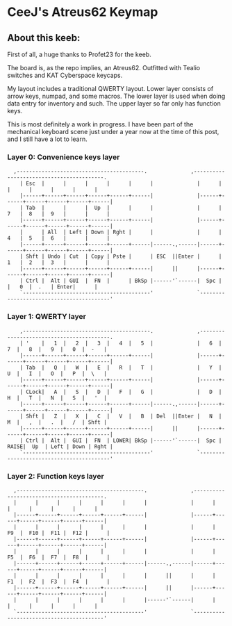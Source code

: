 # CeeJ's Atreus62 Keymap


## About this keeb:

First of all, a huge thanks to Profet23 for the keeb.

The board is, as the repo implies, an Atreus62. Outfitted with Tealio switches and KAT Cyberspace keycaps.

My layout includes a traditional QWERTY layout. Lower layer consists of arrow keys, numpad, and some macros. The lower layer is used when doing data entry for inventory and such. The upper layer so far only has function keys.

This is most definitely a work in progress. I have been part of the mechanical keyboard scene just under a year now at the time of this post, and I still have a lot to learn.


### Layer 0: Convenience keys layer

```
  ,-----------------------------------------.              ,-----------------------------------------.
	| Esc  |      |      |      |      |      |              |      |      |      |      |      |      |
	|------+------+------+------+------+------|              |------+------+------+------+------+------|
	| Tab  |      |      |  Up  |      |      |              |      |  7   |  8   |  9   |      |      |
	|------+------+------+------+------+------|              |------+------+------+------+------+------|
	|      | All  | Left | Down | Rght |      |              |      |  4   |  5   |  6   |      |      |
	|------+------+------+------+------+------|------.,------|------+------+------+------+------+------|
	| Shft | Undo | Cut  | Copy | Pste |      | ESC  ||Enter |      |  1   |  2   |  3   |      |      |
	|------+------+------+------+------+------|      ||      |------+------+------+------+------+------|
	| Ctrl |  Alt | GUI  |  FN  |      | BkSp |------'`------|  Spc |      |   0  |  .   | Enter|      |
	`-----------------------------------------'              `-----------------------------------------'
```

### Layer 1: QWERTY layer

```
	,-----------------------------------------.              ,-----------------------------------------.
	| '    |   1  |   2  |   3  |   4  |   5  |              |   6  |   7  |   8  |   9  |   0  |  -   |
	|------+------+------+------+------+------|              |------+------+------+------+------+------|
	| Tab  |   Q  |   W  |   E  |   R  |   T  |              |   Y  |   U  |   I  |   O  |   P  |  \   |
	|------+------+------+------+------+------|              |------+------+------+------+------+------|
	| CLock|   A  |   S  |   D  |   F  |   G  |              |   D  |   H  |   T  |   N  |   S  |   '  |
	|------+------+------+------+------+------|------.,------|------+------+------+------+------+------|
	| Shft |   Z  |   X  |   C  |   V  |   B  | Del  ||Enter |   N  |   M  |   ,  |   .  |   /  | Shft |
	|------+------+------+------+------+------|      ||      |------+------+------+------+------+------|
	| Ctrl |  Alt |  GUI |  FN  | LOWER| BkSp |------'`------|  Spc | RAISE|  Up  | Left | Down | Rght |
	`-----------------------------------------'              `-----------------------------------------'
```

### Layer 2: Function keys layer

```
  ,-----------------------------------------.              ,-----------------------------------------.
  |      |      |      |      |      |      |              |      |      |      |      |      |      |
  |------+------+------+------+------+------|              |------+------+------+------+------+------|
  |      |      |      |      |      |      |              |      |  F9  |  F10 |  F11 |  F12 |      |
  |------+------+------+------+------+------|              |------+------+------+------+------+------|
  |      |      |      |      |      |      |              |      |  F5  |  F6  |  F7  |  F8  |      |
  |------+------+------+------+------+------|------.,------|------+------+------+------+------+------|
  |      |      |      |      |      |      |      ||      |      |  F1  |  F2  |  F3  |  F4  |      |
  |------+------+------+------+------+------|      ||      |------+------+------+------+------+------|
  |      |      |      |      |      |      |------'`------|      |      |      |      |      |      |
  `-----------------------------------------'              `-----------------------------------------'
```
